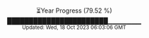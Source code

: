 <p align="center">
⏳Year Progress (79.52 %) <br>
███████████████████████▁▁▁▁▁▁▁ <br>
<sub>Updated: Wed, 18 Oct 2023 06:03:06 GMT</sub>
</p>


